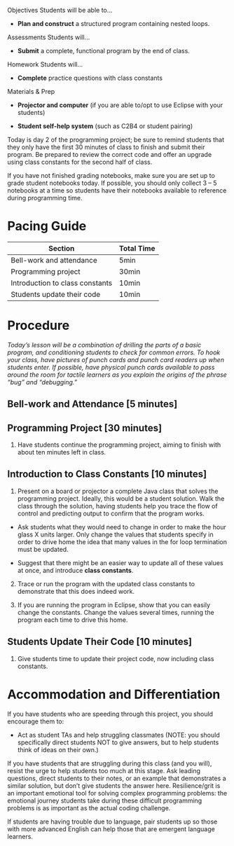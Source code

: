 Objectives Students will be able to…

-   **Plan and construct** a structured program containing nested loops.

Assessments Students will...

-   **Submit** a complete, functional program by the end of class.

Homework Students will...

-   **Complete** practice questions with class constants

Materials & Prep

-   **Projector and computer** (if you are able to/opt to use Eclipse with your students)

-   **Student self-help system** (such as C2B4 or student pairing)

Today is day 2 of the programming project; be sure to remind students that they only have the first 30 minutes of class to finish and submit their program. Be prepared to review the correct code and offer an upgrade using class constants for the second half of class.

If you have not finished grading notebooks, make sure you are set up to grade student notebooks today. If possible, you should only collect 3 – 5 notebooks at a time so students have their notebooks available to reference during programming time.

Pacing Guide
============

| Section                         | Total Time |
|---------------------------------|------------|
| Bell-work and attendance        | 5min       |
| Programming project             | 30min      |
| Introduction to class constants | 10min      |
| Students update their code      | 10min      |

Procedure
=========

*Today’s lesson will be a combination of drilling the parts of a basic program, and conditioning students to check for common errors. To hook your class, have pictures of punch cards and punch card readers up when students enter. If possible, have physical punch cards available to pass around the room for tactile learners as you explain the origins of the phrase “bug” and “debugging.”*

Bell-work and Attendance \[5 minutes\]
--------------------------------------

Programming Project \[30 minutes\]
----------------------------------

1. Have students continue the programming project, aiming to finish with about ten minutes left in class.

Introduction to Class Constants \[10 minutes\]
----------------------------------------------

1. Present on a board or projector a complete Java class that solves the programming project. Ideally, this would be a student solution. Walk the class through the solution, having students help you trace the flow of control and predicting output to confirm that the program works.

-   Ask students what they would need to change in order to make the hour glass X units larger. Only change the values that students specify in order to drive home the idea that many values in the for loop termination must be updated.

-   Suggest that there might be an easier way to update all of these values at once, and introduce **class constants**.

2. Trace or run the program with the updated class constants to demonstrate that this does indeed work.

3. If you are running the program in Eclipse, show that you can easily change the constants. Change the values several times, running the program each time to drive this home.

Students Update Their Code \[10 minutes\]
-----------------------------------------

1. Give students time to update their project code, now including class constants.

Accommodation and Differentiation
=================================

If you have students who are speeding through this project, you should encourage them to:

-   Act as student TAs and help struggling classmates (NOTE: you should specifically direct students NOT to give answers, but to help students think of ideas on their own.)

If you have students that are struggling during this class (and you will), resist the urge to help students too much at this stage. Ask leading questions, direct students to their notes, or an example that demonstrates a similar solution, but don’t give students the answer here. Resilience/grit is an important emotional tool for solving complex programming problems: the emotional journey students take during these difficult programming problems is as important as the actual coding challenge.

If students are having trouble due to language, pair students up so those with more advanced English can help those that are emergent language learners.
